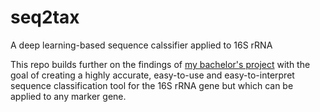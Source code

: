 # seq2tax
A deep learning-based sequence calssifier applied to 16S rRNA

This repo builds further on the findings of [my bachelor's project](https://github.com/Lab-Vankerschaver/16S-ML-models) with the goal of creating a highly accurate, easy-to-use and easy-to-interpret sequence classification tool for the 16S rRNA gene but which can be applied to any marker gene.
